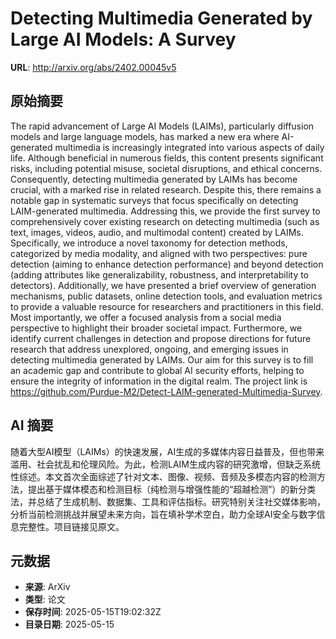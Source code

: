 # Detecting Multimedia Generated by Large AI Models: A Survey

**URL**: http://arxiv.org/abs/2402.00045v5

## 原始摘要

The rapid advancement of Large AI Models (LAIMs), particularly diffusion
models and large language models, has marked a new era where AI-generated
multimedia is increasingly integrated into various aspects of daily life.
Although beneficial in numerous fields, this content presents significant
risks, including potential misuse, societal disruptions, and ethical concerns.
Consequently, detecting multimedia generated by LAIMs has become crucial, with
a marked rise in related research. Despite this, there remains a notable gap in
systematic surveys that focus specifically on detecting LAIM-generated
multimedia. Addressing this, we provide the first survey to comprehensively
cover existing research on detecting multimedia (such as text, images, videos,
audio, and multimodal content) created by LAIMs. Specifically, we introduce a
novel taxonomy for detection methods, categorized by media modality, and
aligned with two perspectives: pure detection (aiming to enhance detection
performance) and beyond detection (adding attributes like generalizability,
robustness, and interpretability to detectors). Additionally, we have presented
a brief overview of generation mechanisms, public datasets, online detection
tools, and evaluation metrics to provide a valuable resource for researchers
and practitioners in this field. Most importantly, we offer a focused analysis
from a social media perspective to highlight their broader societal impact.
Furthermore, we identify current challenges in detection and propose directions
for future research that address unexplored, ongoing, and emerging issues in
detecting multimedia generated by LAIMs. Our aim for this survey is to fill an
academic gap and contribute to global AI security efforts, helping to ensure
the integrity of information in the digital realm. The project link is
https://github.com/Purdue-M2/Detect-LAIM-generated-Multimedia-Survey.


## AI 摘要

随着大型AI模型（LAIMs）的快速发展，AI生成的多媒体内容日益普及，但也带来滥用、社会扰乱和伦理风险。为此，检测LAIM生成内容的研究激增，但缺乏系统性综述。本文首次全面综述了针对文本、图像、视频、音频及多模态内容的检测方法，提出基于媒体模态和检测目标（纯检测与增强性能的“超越检测”）的新分类法，并总结了生成机制、数据集、工具和评估指标。研究特别关注社交媒体影响，分析当前检测挑战并展望未来方向，旨在填补学术空白，助力全球AI安全与数字信息完整性。项目链接见原文。

## 元数据

- **来源**: ArXiv
- **类型**: 论文
- **保存时间**: 2025-05-15T19:02:32Z
- **目录日期**: 2025-05-15
